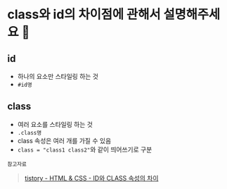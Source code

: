 # class와 id의 차이점에 관해서 설명해주세요 🐸 

## id
- 하나의 요소만 스타일링 하는 것
- `#id명`

## class
- 여러 요소를 스타일링 하는 것
- `.class명`
- class 속성은 여러 개를 가질 수 있음
- `class = "class1 class2"`와 같이 띄어쓰기로 구분



`참고자료`
> [tistory - HTML & CSS - ID와 CLASS 속성의 차이](https://dongbox.tistory.com/3)